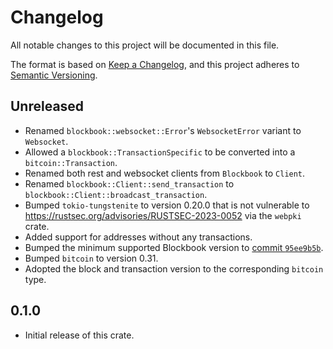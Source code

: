 # Changelog

All notable changes to this project will be documented in this file.

The format is based on [Keep a Changelog](https://keepachangelog.com/en/1.0.0/),
and this project adheres to [Semantic Versioning](https://semver.org/spec/v2.0.0.html).

## Unreleased

- Renamed `blockbook::websocket::Error`'s `WebsocketError` variant to `Websocket`.
- Allowed a `blockbook::TransactionSpecific` to be converted into a `bitcoin::Transaction`.
- Renamed both rest and websocket clients from `Blockbook` to `Client`.
- Renamed `blockbook::Client::send_transaction` to `blockbook::Client::broadcast_transaction`.
- Bumped `tokio-tungstenite` to version 0.20.0 that is not vulnerable to
  https://rustsec.org/advisories/RUSTSEC-2023-0052 via the `webpki` crate.
- Added support for addresses without any transactions.
- Bumped the minimum supported Blockbook version to [commit `95ee9b5b`](https://github.com/trezor/blockbook/commit/95ee9b5b).
- Bumped `bitcoin` to version 0.31.
- Adopted the block and transaction version to the corresponding `bitcoin` type.

## 0.1.0

- Initial release of this crate.
